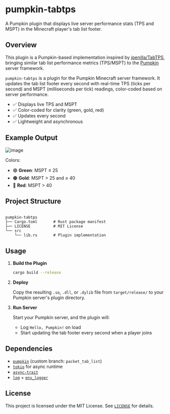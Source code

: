 # pumpkin-tabtps

A Pumpkin plugin that displays live server performance stats (TPS and MSPT) in the Minecraft player's tab list footer.

## Overview

This plugin is a Pumpkin-based implementation inspired by [jpenilla/TabTPS](https://github.com/jpenilla/TabTPS), bringing similar tab list performance metrics (TPS/MSPT) to the [Pumpkin](https://github.com/Pumpkin-MC/Pumpkin) server framework.

`pumpkin-tabtps` is a plugin for the Pumpkin Minecraft server framework. It updates the tab list footer every second with real-time TPS (ticks per second) and MSPT (milliseconds per tick) readings, color-coded based on server performance.

- ✅ Displays live TPS and MSPT
- ✅ Color-coded for clarity (green, gold, red)
- ✅ Updates every second
- ✅ Lightweight and asynchronous

## Example Output

![image](https://github.com/user-attachments/assets/4a895184-32df-4f54-b55e-b8b5bb95d65d)

Colors:
- 🟢 **Green**: MSPT ≤ 25
- 🟠 **Gold**: MSPT > 25 and ≤ 40
- 🔴 **Red**: MSPT > 40

## Project Structure

```

pumpkin-tabtps
├── Cargo.toml       # Rust package manifest
├── LICENSE          # MIT License
└── src
    └── lib.rs       # Plugin implementation

````

## Usage

1. **Build the Plugin**
    ```bash
    cargo build --release
    ```

2. **Deploy**

    Copy the resulting `.so`, `.dll`, or `.dylib` file from `target/release/` to your Pumpkin server's plugin directory.

3. **Run Server**

    Start your Pumpkin server, and the plugin will:

    * Log `Hello, Pumpkin!` on load
    * Start updating the tab footer every second when a player joins

## Dependencies

* [`pumpkin`](https://github.com/Pumpkin-MC/Pumpkin) (custom branch: `packet_tab_list`)
* [`tokio`](https://tokio.rs/) for async runtime
* [`async-trait`](https://docs.rs/async-trait/)
* [`log`](https://docs.rs/log/) + [`env_logger`](https://docs.rs/env_logger/)

## License

This project is licensed under the MIT License. See [`LICENSE`](./LICENSE) for details.
